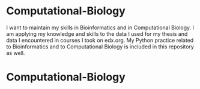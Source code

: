 # Computational-Biology
I want to maintain my skills in Bioinformatics and in Computational Biology. I am applying my knowledge and skills
to the data I used for my thesis and data I encountered in courses I took on edx.org. My Python practice related to
Bioinformatics and to Computational Biology is included in this repository as well.
# Computational-Biology
